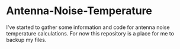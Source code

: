 # Antenna-Noise-Temperature
I've started to gather some information and code for antenna noise temperature calculations.  For now this repository is a place for me to backup my files.
